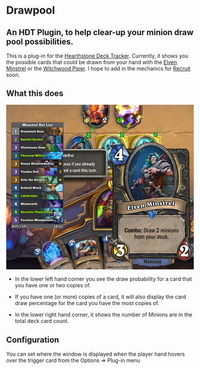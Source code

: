 # Drawpool

## An HDT Plugin, to help clear-up your minion draw pool possibilities.

This is a plug-in for the [Hearthstone Deck Tracker](https://github.com/HearthSim/Hearthstone-Deck-Tracker).
Currently, it shows you the possible cards that could be drawn from your hand with the [Elven Minstrel](https://hearthstone.gamepedia.com/Elven_Minstrel) or the [Witchwood Piper](https://hearthstone.gamepedia.com/Witchwood_Piper).
I hope to add in the mechanics for [Recruit](https://hearthstone.gamepedia.com/Recruit) soon.

## What this does

![Display Example](https://raw.githubusercontent.com/VeXHarbinger/DrawPool/master/images/DisplaySample.png)

* In the lower left hand corner you see the draw probability for a card that you have one or two copies of.

* If you have one (or more) copies of a card, it will also display the card draw percentage for the card you have the most copies of.

* In the lower right hand corner, it shows the number of Minions are in the total deck card count.

## Configuration
You can set where the window is displayed when the player hand hovers over the trigger card from the Options => Plug-in menu